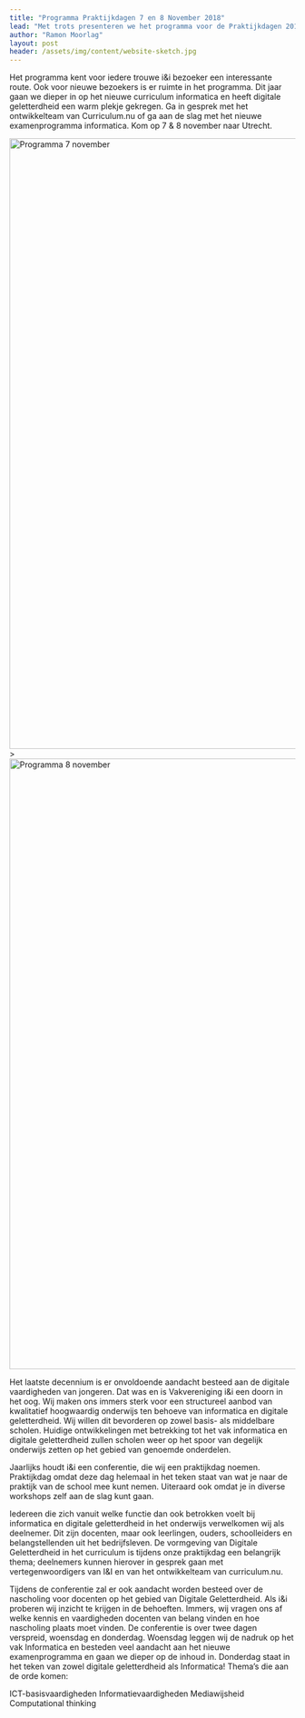 ```yaml
---
title: "Programma Praktijkdagen 7 en 8 November 2018"
lead: "Met trots presenteren we het programma voor de Praktijkdagen 2018!"
author: "Ramon Moorlag"
layout: post
header: /assets/img/content/website-sketch.jpg
---
```


Het programma kent voor iedere trouwe i&i bezoeker een interessante route. Ook voor nieuwe bezoekers is er ruimte in het programma. Dit jaar gaan we dieper in op het nieuwe curriculum informatica en heeft digitale geletterdheid een warm plekje gekregen. Ga in gesprek met het ontwikkelteam van Curriculum.nu of ga aan de slag met het nieuwe examenprogramma informatica. Kom op 7 & 8 november naar Utrecht.

  

 <img src="https://github.com/ieni/website/blob/master/assets/img/content/Programma_ii_7nov.jpg?raw=true" alt="Programma 7 november" height="1076" width="656">>
 <img src="https://github.com/ieni/website/blob/master/assets/img/content/Programma_ii_8nov.jpg?raw=true" alt="Programma 8 november" height="1076" width="656">
 
 
Het laatste decennium is er onvoldoende aandacht besteed aan de digitale vaardigheden van jongeren. Dat was en is Vakvereniging i&i een doorn in het oog.
Wij maken ons immers sterk voor een structureel aanbod van kwalitatief hoogwaardig onderwijs ten behoeve van informatica en digitale geletterdheid. 
Wij willen dit bevorderen op zowel basis- als middelbare scholen.
Huidige ontwikkelingen met betrekking tot het vak informatica en digitale geletterdheid zullen 
scholen weer op het spoor van degelijk onderwijs zetten op het gebied van genoemde onderdelen. 

Jaarlijks houdt i&i een conferentie, die wij een praktijkdag noemen. Praktijkdag omdat deze dag helemaal in het teken staat van wat je naar de praktijk van de school mee kunt nemen. Uiteraard ook omdat je in diverse workshops zelf aan de slag kunt gaan.  

Iedereen die zich vanuit welke functie dan ook betrokken voelt bij informatica en digitale geletterdheid in het onderwijs verwelkomen wij als deelnemer. Dit zijn docenten, maar ook leerlingen, ouders, schoolleiders en belangstellenden uit het bedrijfsleven.
De vormgeving van Digitale Geletterdheid in het curriculum is tijdens onze praktijkdag een belangrijk thema; deelnemers kunnen hierover in gesprek gaan met vertegenwoordigers van I&I en van het ontwikkelteam van curriculum.nu.

Tijdens de conferentie zal er ook aandacht worden besteed over de nascholing voor docenten op het gebied van Digitale Geletterdheid. Als i&i proberen wij inzicht te krijgen in de behoeften. Immers, wij vragen ons af welke kennis en vaardigheden docenten van belang vinden en hoe nascholing plaats moet vinden.
De conferentie is over twee dagen verspreid, woensdag en donderdag.
Woensdag leggen wij de nadruk op het vak Informatica en besteden veel aandacht aan het nieuwe examenprogramma en gaan we dieper op de  inhoud in.
Donderdag staat in het teken van zowel digitale geletterdheid als Informatica!
Thema’s die aan de orde komen:

ICT-basisvaardigheden
Informatievaardigheden
Mediawijsheid
Computational thinking
